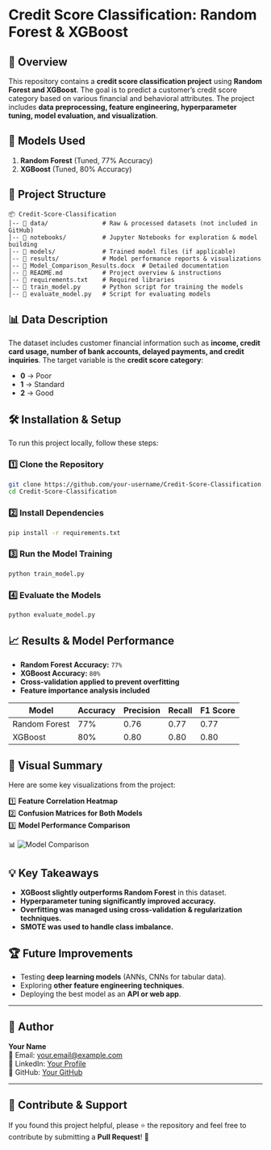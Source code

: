 # Credit Score Classification: Random Forest & XGBoost

## 📌 Overview
This repository contains a **credit score classification project** using **Random Forest and XGBoost**. The goal is to predict a customer’s credit score category based on various financial and behavioral attributes. The project includes **data preprocessing, feature engineering, hyperparameter tuning, model evaluation, and visualization**.

## 🚀 Models Used
1. **Random Forest** (Tuned, 77% Accuracy)
2. **XGBoost** (Tuned, 80% Accuracy)

## 📂 Project Structure
```
📦 Credit-Score-Classification
│-- 📁 data/               # Raw & processed datasets (not included in GitHub)
│-- 📁 notebooks/          # Jupyter Notebooks for exploration & model building
│-- 📁 models/             # Trained model files (if applicable)
│-- 📁 results/            # Model performance reports & visualizations
│-- 📜 Model_Comparison_Results.docx  # Detailed documentation
│-- 📜 README.md           # Project overview & instructions
│-- 📜 requirements.txt    # Required libraries
│-- 📜 train_model.py      # Python script for training the models
│-- 📜 evaluate_model.py   # Script for evaluating models
```

## 📊 Data Description
The dataset includes customer financial information such as **income, credit card usage, number of bank accounts, delayed payments, and credit inquiries**. The target variable is the **credit score category**:
- **0** → Poor
- **1** → Standard
- **2** → Good

## 🛠 Installation & Setup
To run this project locally, follow these steps:

### 1️⃣ Clone the Repository
```bash
git clone https://github.com/your-username/Credit-Score-Classification.git
cd Credit-Score-Classification
```

### 2️⃣ Install Dependencies
```bash
pip install -r requirements.txt
```

### 3️⃣ Run the Model Training
```bash
python train_model.py
```

### 4️⃣ Evaluate the Models
```bash
python evaluate_model.py
```

## 📈 Results & Model Performance
- **Random Forest Accuracy:** `77%`
- **XGBoost Accuracy:** `80%`
- **Cross-validation applied to prevent overfitting**
- **Feature importance analysis included**

| Model         | Accuracy | Precision | Recall | F1 Score |
|--------------|----------|------------|--------|-----------|
| Random Forest | 77%     | 0.76      | 0.77   | 0.77      |
| XGBoost      | 80%     | 0.80      | 0.80   | 0.80      |

## 📌 Visual Summary
Here are some key visualizations from the project:

1️⃣ **Feature Correlation Heatmap**  
2️⃣ **Confusion Matrices for Both Models**  
3️⃣ **Model Performance Comparison**  

📊 ![Model Comparison](results/model_comparison.png)

## 💡 Key Takeaways
- **XGBoost slightly outperforms Random Forest** in this dataset.
- **Hyperparameter tuning significantly improved accuracy.**
- **Overfitting was managed using cross-validation & regularization techniques.**
- **SMOTE was used to handle class imbalance.**

## 🏆 Future Improvements
- Testing **deep learning models** (ANNs, CNNs for tabular data).
- Exploring **other feature engineering techniques**.
- Deploying the best model as an **API or web app**.

---

## 📝 Author
**Your Name**  
📧 Email: your.email@example.com  
🔗 LinkedIn: [Your Profile](https://linkedin.com/in/yourprofile)  
🐙 GitHub: [Your GitHub](https://github.com/your-username)

---

## 🌟 Contribute & Support
If you found this project helpful, please ⭐ the repository and feel free to contribute by submitting a **Pull Request**! 🚀
